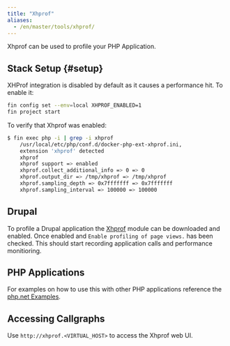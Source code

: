 ```yaml
---
title: "Xhprof"
aliases:
  - /en/master/tools/xhprof/
---
```


Xhprof can be used to profile your PHP Application.

## Stack Setup {#setup}

XHProf integration is disabled by default as it causes a performance hit. To enable it:

```bash
fin config set --env=local XHPROF_ENABLED=1
fin project start
```

To verify that Xhprof was enabled:

```bash
$ fin exec php -i | grep -i xhprof
    /usr/local/etc/php/conf.d/docker-php-ext-xhprof.ini,
    extension 'xhprof' detected
    xhprof
    xhprof support => enabled
    xhprof.collect_additional_info => 0 => 0
    xhprof.output_dir => /tmp/xhprof => /tmp/xhprof
    xhprof.sampling_depth => 0x7fffffff => 0x7fffffff
    xhprof.sampling_interval => 100000 => 100000
```

## Drupal

To profile a Drupal application the [Xhprof](https://www.drupal.org/project/xhprof) module can be downloaded
and enabled. Once enabled and `Enable profiling of page views.` has been checked. This should start recording
application calls and performance monitioring.

## PHP Applications

For examples on how to use this with other PHP applications reference the [php.net Examples](https://www.php.net/manual/en/xhprof.examples.php).

## Accessing Callgraphs

Use `http://xhprof.<VIRTUAL_HOST>` to access the Xhprof web UI.
